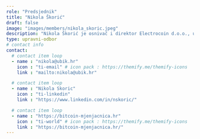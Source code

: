 ```yaml
---
role: "Predsjednik"
title: "Nikola Škorić"
draft: false
image: "images/members/nikola_skoric.jpeg"
description: "Nikola Škorić je osnivač i direktor Electrocoin d.o.o., u sastavu kojeg posluje vodeća hrvatska mjenjačnica kriptovaluta i platni sustav Paycek."
type: upravni-odbor
# contact info
contact:
  # contact item loop
  - name : "nikola@ubik.hr"
    icon : "ti-email" # icon pack : https://themify.me/themify-icons
    link : "mailto:nikola@ubik.hr"

  # contact item loop
  - name : "Nikola Skoric"
    icon : "ti-linkedin"
    link : "https://www.linkedin.com/in/nskoric/"

  # contact item loop
  - name : "https://bitcoin-mjenjacnica.hr"
    icon : "ti-world" # icon pack : https://themify.me/themify-icons
    link : "https://bitcoin-mjenjacnica.hr/"
---
```

